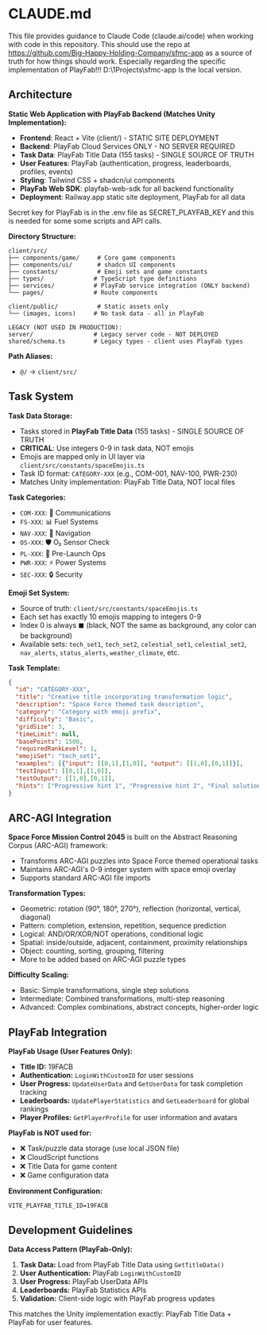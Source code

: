 # CLAUDE.md

This file provides guidance to Claude Code (claude.ai/code) when working with code in this repository.
This should use the repo at https://github.com/Big-Happy-Holding-Company/sfmc-app as a source of truth for how things should work. Especially regarding the specific implementation of PlayFab!!! D:\1Projects\sfmc-app Is the local version.

## Architecture

**Static Web Application with PlayFab Backend (Matches Unity Implementation):**
- **Frontend**: React + Vite (client/) - STATIC SITE DEPLOYMENT
- **Backend**: PlayFab Cloud Services ONLY - NO SERVER REQUIRED
- **Task Data**: PlayFab Title Data (155 tasks) - SINGLE SOURCE OF TRUTH
- **User Features**: PlayFab (authentication, progress, leaderboards, profiles, events)
- **Styling**: Tailwind CSS + shadcn/ui components
- **PlayFab Web SDK**: playfab-web-sdk for all backend functionality
- **Deployment**: Railway.app static site deployment, PlayFab for all data

Secret key for PlayFab is in the .env file as SECRET_PLAYFAB_KEY and this is needed for some some scripts and API calls.

**Directory Structure:**
```
client/src/
├── components/game/     # Core game components
├── components/ui/       # shadcn UI components
├── constants/           # Emoji sets and game constants
├── types/              # TypeScript type definitions
├── services/           # PlayFab service integration (ONLY backend)
└── pages/              # Route components

client/public/           # Static assets only
└── (images, icons)     # No task data - all in PlayFab

LEGACY (NOT USED IN PRODUCTION):
server/                 # Legacy server code - NOT DEPLOYED
shared/schema.ts        # Legacy types - client uses PlayFab types
```

**Path Aliases:**
- `@/` → `client/src/`

## Task System

**Task Data Storage:**
- Tasks stored in **PlayFab Title Data** (155 tasks) - SINGLE SOURCE OF TRUTH
- **CRITICAL**: Use integers 0-9 in task data, NOT emojis
- Emojis are mapped only in UI layer via `client/src/constants/spaceEmojis.ts`
- Task ID format: `CATEGORY-XXX` (e.g., COM-001, NAV-100, PWR-230)
- Matches Unity implementation: PlayFab Title Data, NOT local files

**Task Categories:**
- `COM-XXX`: 📡 Communications
- `FS-XXX`: 📊 Fuel Systems  
- `NAV-XXX`: 🧭 Navigation
- `OS-XXX`: 🛡️ O₂ Sensor Check
- `PL-XXX`: 🚀 Pre-Launch Ops
- `PWR-XXX`: ⚡ Power Systems
- `SEC-XXX`: 🔒 Security

**Emoji Set System:**
- Source of truth: `client/src/constants/spaceEmojis.ts`
- Each set has exactly 10 emojis mapping to integers 0-9
- Index 0 is always `⬛` (black, NOT the same as background, any color can be background)
- Available sets: `tech_set1`, `tech_set2`, `celestial_set1`, `celestial_set2`, `nav_alerts`, `status_alerts`, `weather_climate`, etc.

**Task Template:**
```json
{
  "id": "CATEGORY-XXX",
  "title": "Creative title incorporating transformation logic",
  "description": "Space Force themed task description",
  "category": "Category with emoji prefix",
  "difficulty": "Basic",
  "gridSize": 3,
  "timeLimit": null,
  "basePoints": 1500,
  "requiredRankLevel": 1,
  "emojiSet": "tech_set1",
  "examples": [{"input": [[0,1],[1,0]], "output": [[1,0],[0,1]]}],
  "testInput": [[0,1],[1,0]],
  "testOutput": [[1,0],[0,1]],
  "hints": ["Progressive hint 1", "Progressive hint 2", "Final solution with developer credit"]
}
```

## ARC-AGI Integration

**Space Force Mission Control 2045** is built on the Abstract Reasoning Corpus (ARC-AGI) framework:
- Transforms ARC-AGI puzzles into Space Force themed operational tasks
- Maintains ARC-AGI's 0-9 integer system with space emoji overlay
- Supports standard ARC-AGI file imports

**Transformation Types:**
- Geometric: rotation (90°, 180°, 270°), reflection (horizontal, vertical, diagonal)
- Pattern: completion, extension, repetition, sequence prediction
- Logical: AND/OR/XOR/NOT operations, conditional logic
- Spatial: inside/outside, adjacent, containment, proximity relationships
- Object: counting, sorting, grouping, filtering
- More to be added based on ARC-AGI puzzle types

**Difficulty Scaling:**
- Basic: Simple transformations, single step solutions
- Intermediate: Combined transformations, multi-step reasoning
- Advanced: Complex combinations, abstract concepts, higher-order logic

## PlayFab Integration

**PlayFab Usage (User Features Only):**
- **Title ID:** 19FACB
- **Authentication:** `LoginWithCustomID` for user sessions
- **User Progress:** `UpdateUserData` and `GetUserData` for task completion tracking
- **Leaderboards:** `UpdatePlayerStatistics` and `GetLeaderboard` for global rankings
- **Player Profiles:** `GetPlayerProfile` for user information and avatars

**PlayFab is NOT used for:**
- ❌ Task/puzzle data storage (use local JSON file)
- ❌ CloudScript functions
- ❌ Title Data for game content
- ❌ Game configuration data

**Environment Configuration:**
```
VITE_PLAYFAB_TITLE_ID=19FACB
```

## Development Guidelines

**Data Access Pattern (PlayFab-Only):**
1. **Task Data:** Load from PlayFab Title Data using `GetTitleData()`
2. **User Authentication:** PlayFab `LoginWithCustomID`
3. **User Progress:** PlayFab UserData APIs
4. **Leaderboards:** PlayFab Statistics APIs
5. **Validation:** Client-side logic with PlayFab progress updates

This matches the Unity implementation exactly: PlayFab Title Data + PlayFab for user features.  